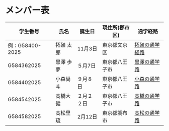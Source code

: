 # メンバー表

|学生番号|氏名|誕生日|現住所(郡市区)|通学経路|
|---|---|---|---|---|
|例：G58400-2025|拓殖 太郎|11月3日|東京都文京区|[拓殖の通学経路](route00.md)|
|G584362025|黒澤 歩夢|５月7日|東京都八王子市|[黒澤の通学路](route01.md)|
|G584402025|小森尚斗|９月８日|東京都八王子市|[小森の通学路](route02.md)|
|G584542025|高橋大健|２月２２日|東京都八王子市| [高橋の通学路](route03.md)|
|G584582025|高松里琉|2月12日|東京都調布市| [高松の通学路](route04.md)|
